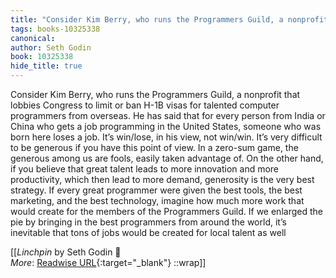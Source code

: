 ```yaml
---
title: "Consider Kim Berry, who runs the Programmers Guild, a nonprofit ..."
tags: books-10325338
canonical: 
author: Seth Godin
book: 10325338
hide_title: true
---
```


Consider Kim Berry, who runs the Programmers Guild, a nonprofit that lobbies Congress to limit or ban H-1B visas for talented computer programmers from overseas. He has said that for every person from India or China who gets a job programming in the United States, someone who was born here loses a job. It’s win/lose, in his view, not win/win.
It’s very difficult to be generous if you have this point of view. In a zero-sum game, the generous among us are fools, easily taken advantage of.
On the other hand, if you believe that great talent leads to more innovation and more productivity, which then lead to more demand, generosity is the very best strategy. If every great programmer were given the best tools, the best marketing, and the best technology, imagine how much more work that would create for the members of the Programmers Guild. If we enlarged the pie by bringing in the best programmers from around the world, it’s inevitable that tons of jobs would be created for local talent as well


[[<cite>_Linchpin_</cite> by Seth Godin 📕<br>
_More_: [Readwise URL](https://readwise.io/open/210672355){:target="_blank"}
::wrap]]